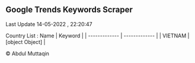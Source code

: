 

## Google Trends Keywords Scraper 
 
Last Update 14-05-2022 , 22:20:47

Country List :
 Name  | Keyword |
| ------------- | ------------- |
| VIETNAM | [object Object] |



© Abdul Muttaqin 
